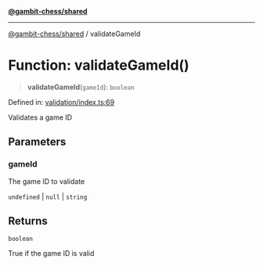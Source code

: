 [**@gambit-chess/shared**](../README.md)

***

[@gambit-chess/shared](../globals.md) / validateGameId

# Function: validateGameId()

> **validateGameId**(`gameId`): `boolean`

Defined in: [validation/index.ts:69](https://github.com/cango91/gambit-chess/blob/eb72863bad5303683d8e9d112378354ee1ab9ca6/shared/src/validation/index.ts#L69)

Validates a game ID

## Parameters

### gameId

The game ID to validate

`undefined` | `null` | `string`

## Returns

`boolean`

True if the game ID is valid
